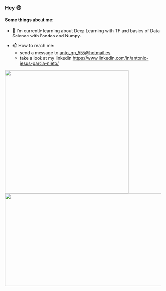 ### Hey 😄

<!--
**AntonioJesusGarciaNieto/AntonioJesusGarciaNieto** is a ✨ _special_ ✨ repository because its `README.md` (this file) appears on your GitHub profile.-->

#### Some things about me:

- 🌱 I’m currently learning about Deep Learning with TF and basics of Data Science with Pandas and Numpy.
<!--
- 🔭 I’m currently working on ...
*- 👯 I’m looking to collaborate on ...
- 🤔 I’m looking for help with ...
- 💬 Ask me about ...
- 😄 Pronouns: ...
- ⚡ Fun fact: ...
-->
- 📫 How to reach me:
  - send a message to anto_gn_555@hotmail.es
  - take a look at my linkedin https://www.linkedin.com/in/antonio-jesus-garcia-nieto/




<a>
  <img align="left" height="400" src="https://github-readme-stats.vercel.app/api?username=AntonioJesusGarciaNieto&show_icons=true&theme=radical"/>
</a>

<a>
  <img width="900" height="300" src="https://github-readme-stats.vercel.app/api/top-langs/?username=AntonioJesusGarciaNieto&langs_count=8"/>
</a>


